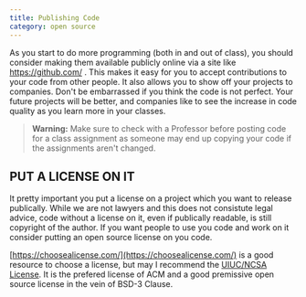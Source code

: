 ```yaml
---
title: Publishing Code
category: open source
---
```


As you start to do more programming (both in and out of class), you should consider making them available publicly online via a site like https://github.com/ . This makes it easy for you to accept contributions to your code from other people. It also allows you to show off your projects to companies. Don't be embarrassed if you think the code is not perfect. Your future projects will be better, and companies like to see the increase in code quality as you learn more in your classes. 
> __Warning:__ Make sure to check with a Professor before posting code for a class assignment as someone may end up copying your code if the assignments aren't changed.

## PUT A LICENSE ON IT 
It pretty important you put a license on a project which you want to release publically. While we are not lawyers and this does not consistute legal advice, code without a license on it, even if publically readable, is still copyright of the author. If you want people to use you code and work on it consider putting an open source license on you code. 

[https://choosealicense.com/](https://choosealicense.com/)
is a good resource to choose a license, but may I recommend the [UIUC/NCSA License](https://choosealicense.com/licenses/ncsa/). It is the prefered license of ACM and a good premissive open source license in the vein of BSD-3 Clause. 
